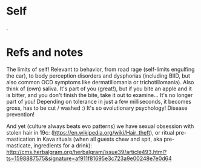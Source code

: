 # Self

.

# Refs and notes

The limits of self! Relevant to behavior, from road rage (self-limits engulfing the car), to body perception disorders and dysphorias (including BIID, but also common OCD symptoms like dermatillomania or trichotillomania). Also think of (own) saliva. It's part of you (great!), but if you bite an apple and it is bitter, and you don't finish the bite, take it out to examine... It's no longer part of you! Depending on tolerance in just a few milliseconds, it becomes gross, has to be cut / washed :) It's so evolutionary psychology! Disease prevention! 

And yet (culture always beats evo patterns) we have sexual obsession with stolen hair in 19c: (https://en.wikipedia.org/wiki/Hair_theft), or ritual pre-mastication in Kava rituals (when all guests chew and spit, aka pre-masticate, ingredients for a drink): 
http://cms.herbalgram.org/herbalgram/issue39/article493.html?ts=1598887575&signature=af911f81695e3c723a9e00248e7e0d64